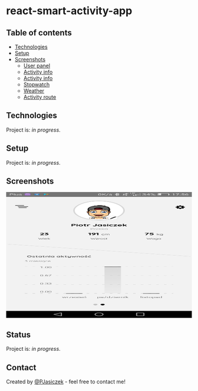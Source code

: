 # react-smart-activity-app

## Table of contents
* [Technologies](#technologies)
* [Setup](#setup)
* [Screenshots](#screenshots)
    * [User panel](#user-panel)
    * [Activity info](#activity-info-1)
    * [Activity info](#activity-info-2)
    * [Stopwatch](#stopwatch)
    * [Weather](#weather)
    * [Activity route](#activity-route)

## Technologies
Project is: _in progress_.

## Setup
Project is: _in progress_.

## Screenshots
<img src="./img/1.png" width="522px" height="341px">

## Status
Project is: _in progress_.

## Contact
Created by [@PJasiczek](https://piotrjasiczek.pl/) - feel free to contact me!
